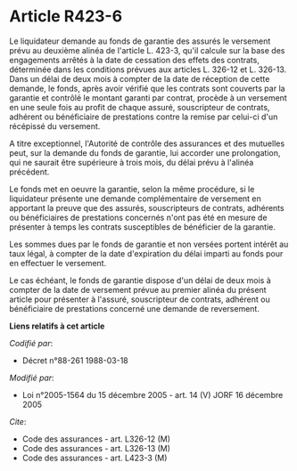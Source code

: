 # Article R423-6

Le liquidateur demande au fonds de garantie des assurés le versement prévu au deuxième alinéa de l'article L. 423-3, qu'il
calcule sur la base des engagements arrêtés à la date de cessation des effets des contrats, déterminée dans les conditions
prévues aux articles L. 326-12 et L. 326-13. Dans un délai de deux mois à compter de la date de réception de cette demande,
le fonds, après avoir vérifié que les contrats sont couverts par la garantie et contrôlé le montant garanti par contrat,
procède à un versement en une seule fois au profit de chaque assuré, souscripteur de contrats, adhérent ou bénéficiaire de
prestations contre la remise par celui-ci d'un récépissé du versement.

A titre exceptionnel, l'Autorité de contrôle des assurances et des mutuelles peut, sur la demande du fonds de garantie, lui
accorder une prolongation, qui ne saurait être supérieure à trois mois, du délai prévu à l'alinéa précédent.

Le fonds met en oeuvre la garantie, selon la même procédure, si le liquidateur présente une demande complémentaire de
versement en apportant la preuve que des assurés, souscripteurs de contrats, adhérents ou bénéficiaires de prestations
concernés n'ont pas été en mesure de présenter à temps les contrats susceptibles de bénéficier de la garantie.

Les sommes dues par le fonds de garantie et non versées portent intérêt au taux légal, à compter de la date d'expiration du
délai imparti au fonds pour en effectuer le versement.

Le cas échéant, le fonds de garantie dispose d'un délai de deux mois à compter de la date de versement prévue au premier
alinéa du présent article pour présenter à l'assuré, souscripteur de contrats, adhérent ou bénéficiaire de prestations
concerné une demande de reversement.

**Liens relatifs à cet article**

_Codifié par_:

  - Décret n°88-261 1988-03-18

_Modifié par_:

  - Loi n°2005-1564 du 15 décembre 2005 - art. 14 (V) JORF 16 décembre 2005

_Cite_:

  - Code des assurances - art. L326-12 (M)
  - Code des assurances - art. L326-13 (M)
  - Code des assurances - art. L423-3 (M)
